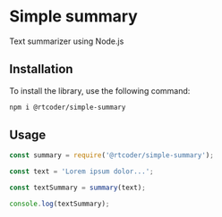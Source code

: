 # Simple summary

Text summarizer using Node.js

## Installation

To install the library, use the following command:

```bash
npm i @rtcoder/simple-summary
```

## Usage

```javascript
const summary = require('@rtcoder/simple-summary');

const text = 'Lorem ipsum dolor...';

const textSummary = summary(text);

console.log(textSummary);
```
